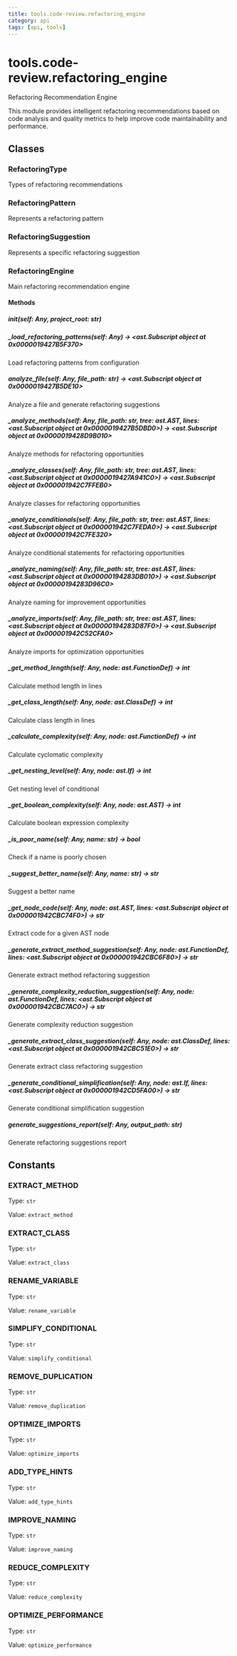 ```yaml
---
title: tools.code-review.refactoring_engine
category: api
tags: [api, tools]
---
```


# tools.code-review.refactoring_engine

Refactoring Recommendation Engine

This module provides intelligent refactoring recommendations based on code analysis
and quality metrics to help improve code maintainability and performance.

## Classes

### RefactoringType

Types of refactoring recommendations

### RefactoringPattern

Represents a refactoring pattern

### RefactoringSuggestion

Represents a specific refactoring suggestion

### RefactoringEngine

Main refactoring recommendation engine

#### Methods

##### __init__(self: Any, project_root: str)



##### _load_refactoring_patterns(self: Any) -> <ast.Subscript object at 0x0000019427B5F370>

Load refactoring patterns from configuration

##### analyze_file(self: Any, file_path: str) -> <ast.Subscript object at 0x0000019427B5DE10>

Analyze a file and generate refactoring suggestions

##### _analyze_methods(self: Any, file_path: str, tree: ast.AST, lines: <ast.Subscript object at 0x0000019427B5DBD0>) -> <ast.Subscript object at 0x0000019428D9B010>

Analyze methods for refactoring opportunities

##### _analyze_classes(self: Any, file_path: str, tree: ast.AST, lines: <ast.Subscript object at 0x0000019427A941C0>) -> <ast.Subscript object at 0x000001942C7FFEB0>

Analyze classes for refactoring opportunities

##### _analyze_conditionals(self: Any, file_path: str, tree: ast.AST, lines: <ast.Subscript object at 0x000001942C7FEDA0>) -> <ast.Subscript object at 0x000001942C7FE320>

Analyze conditional statements for refactoring opportunities

##### _analyze_naming(self: Any, file_path: str, tree: ast.AST, lines: <ast.Subscript object at 0x00000194283DB010>) -> <ast.Subscript object at 0x00000194283D96C0>

Analyze naming for improvement opportunities

##### _analyze_imports(self: Any, file_path: str, tree: ast.AST, lines: <ast.Subscript object at 0x00000194283D87F0>) -> <ast.Subscript object at 0x000001942C52CFA0>

Analyze imports for optimization opportunities

##### _get_method_length(self: Any, node: ast.FunctionDef) -> int

Calculate method length in lines

##### _get_class_length(self: Any, node: ast.ClassDef) -> int

Calculate class length in lines

##### _calculate_complexity(self: Any, node: ast.FunctionDef) -> int

Calculate cyclomatic complexity

##### _get_nesting_level(self: Any, node: ast.If) -> int

Get nesting level of conditional

##### _get_boolean_complexity(self: Any, node: ast.AST) -> int

Calculate boolean expression complexity

##### _is_poor_name(self: Any, name: str) -> bool

Check if a name is poorly chosen

##### _suggest_better_name(self: Any, name: str) -> str

Suggest a better name

##### _get_node_code(self: Any, node: ast.AST, lines: <ast.Subscript object at 0x000001942CBC74F0>) -> str

Extract code for a given AST node

##### _generate_extract_method_suggestion(self: Any, node: ast.FunctionDef, lines: <ast.Subscript object at 0x000001942CBC6F80>) -> str

Generate extract method refactoring suggestion

##### _generate_complexity_reduction_suggestion(self: Any, node: ast.FunctionDef, lines: <ast.Subscript object at 0x000001942CBC7AC0>) -> str

Generate complexity reduction suggestion

##### _generate_extract_class_suggestion(self: Any, node: ast.ClassDef, lines: <ast.Subscript object at 0x000001942CBC51E0>) -> str

Generate extract class refactoring suggestion

##### _generate_conditional_simplification(self: Any, node: ast.If, lines: <ast.Subscript object at 0x000001942CD5FA00>) -> str

Generate conditional simplification suggestion

##### generate_suggestions_report(self: Any, output_path: str)

Generate refactoring suggestions report

## Constants

### EXTRACT_METHOD

Type: `str`

Value: `extract_method`

### EXTRACT_CLASS

Type: `str`

Value: `extract_class`

### RENAME_VARIABLE

Type: `str`

Value: `rename_variable`

### SIMPLIFY_CONDITIONAL

Type: `str`

Value: `simplify_conditional`

### REMOVE_DUPLICATION

Type: `str`

Value: `remove_duplication`

### OPTIMIZE_IMPORTS

Type: `str`

Value: `optimize_imports`

### ADD_TYPE_HINTS

Type: `str`

Value: `add_type_hints`

### IMPROVE_NAMING

Type: `str`

Value: `improve_naming`

### REDUCE_COMPLEXITY

Type: `str`

Value: `reduce_complexity`

### OPTIMIZE_PERFORMANCE

Type: `str`

Value: `optimize_performance`

